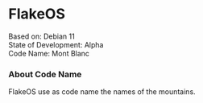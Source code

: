 # FlakeOS
Based on:                 Debian 11\
State of Development:     Alpha\
Code Name:                Mont Blanc

### About Code Name
FlakeOS use as code name the names of the mountains.
